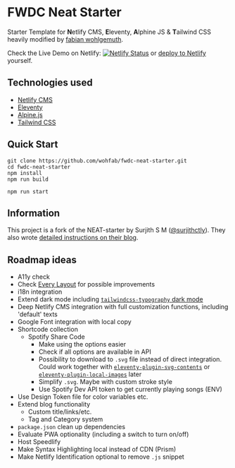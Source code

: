 # FWDC Neat Starter

Starter Template for **N**etlify CMS, **E**leventy, **A**lphine JS & **T**ailwind CSS heavily modified by [fabian wohlgemuth](https://fabianwohlgemuth.de).

Check the Live Demo on Netlify: [![Netlify Status](https://api.netlify.com/api/v1/badges/ad35259d-e9f7-49f9-a8d8-ee342d8bb2e3/deploy-status)](https://app.netlify.com/sites/fwdc-neat-starter/deploys) or [deploy to Netlify](https://app.netlify.com/start/deploy?repository=https://github.com/wohfab/fwdc-neat-starter) yourself.

## Technologies used

- [Netlify CMS](https://www.netlifycms.org/)
- [Eleventy](https://www.11ty.dev/)
- [Alpine.js](https://github.com/alpinejs/alpine)
- [Tailwind CSS](https://tailwindcss.com/)

## Quick Start

```
git clone https://github.com/wohfab/fwdc-neat-starter.git
cd fwdc-neat-starter
npm install
npm run build
```

```
npm run start
```

## Information

This project is a fork of the NEAT-starter by Surjith S M ([@surjithctly](https://surjithctly.in/)). They also wrote [detailed instructions on their blog](https://blog.surjithctly.in/neat-stack-create-a-static-website-with-netlify-cms-eleventy-alpinejs-and-tailwindcss).

## Roadmap ideas

- A11y check
- Check [Every Layout](https://every-layout.dev/) for possible improvements
- i18n integration
- Extend dark mode including [`tailwindcss-typography` dark mode](https://github.com/tailwindlabs/tailwindcss-typography/issues/69)
- Deep Netlify CMS integration with full customization functions, including 'default' texts
- Google Font integration with local copy
- Shortcode collection
  - Spotify Share Code
    - Make using the options easier
    - Check if all options are available in API
    - Possibility to download to `.svg` file instead of direct integration. Could work together with [`eleventy-plugin-svg-contents`](https://www.npmjs.com/package/eleventy-plugin-svg-contents) or [`eleventy-plugin-local-images`](https://github.com/robb0wen/eleventy-plugin-local-images#readme) later
    - Simplify `.svg`. Maybe with custom stroke style
    - Use Spotify Dev API token to get currently playing songs (ENV)
- Use Design Token file for color variables etc.
- Extend blog functionality
  - Custom title/links/etc.
  - Tag and Category system
- `package.json` clean up dependencies
- Evaluate PWA optionality (including a switch to turn on/off)
- Host Speedlify
- Make Syntax Highlighting local instead of CDN (Prism)
- Make Netlify Identification optional to remove `.js` snippet
